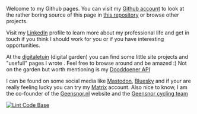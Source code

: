 Welcome to my Github pages. You can visit my [Github account](https://github.com/Zuijdam/) to look at the rather boring source of this page in [this repository](https://github.com/Zuijdam/zuijdam.github.io) or browse other projects.

Visit my [LinkedIn](https://www.linkedin.com/in/zuijdam) profile to learn more about my professional life and get in touch if you think I should work for you or if you have interesting opportunities.

At the [digitaletuin](https://www.dedigitaletuin.nl) (digital garden) you can find some little site projects and "usefull" pages I wrote . Feel free to browse around and be amazed :) Not on the garden but worth mentioning is my [Dooddoener API](https://api.erikvanzuijdam.nl/dooddoener.php)

I can be found on some social media like [Mastodon](https://indieweb.social/@bonzz), [Bluesky](https://zuijdam.bsky.social) and if your are really feeling lucky you can try my [Matrix](https://matrix.to/#/@bonzz:matrix.org) account. Also nice to know, I am the co-founder of the [Geensnor.nl](https://www.geensnor.nl) website and the [Geensnor cycling team](https://www.omloopdesnor.nl)

[![Lint Code Base](https://github.com/Zuijdam/zuijdam.github.io/actions/workflows/super-linter.yml/badge.svg)](https://github.com/Zuijdam/zuijdam.github.io/actions/workflows/super-linter.yml)
